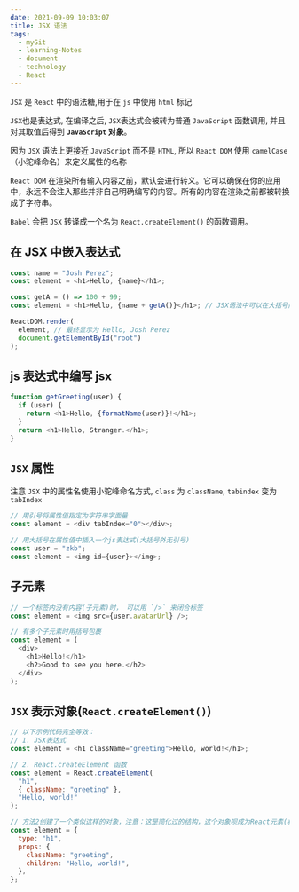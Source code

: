 ```yaml
---
date: 2021-09-09 10:03:07
title: JSX 语法
tags:
  - myGit
  - learning-Notes
  - document
  - technology
  - React
---
```


`JSX` 是 `React` 中的语法糖,用于在 `js` 中使用 `html` 标记

`JSX`也是表达式, 在编译之后, `JSX`表达式会被转为普通 `JavaScript` 函数调用, 并且对其取值后得到 **`JavaScript` 对象**。

因为 `JSX` 语法上更接近 `JavaScript` 而不是 `HTML`, 所以 `React DOM` 使用 `camelCase`（小驼峰命名）来定义属性的名称

`React DOM` 在渲染所有输入内容之前，默认会进行转义。它可以确保在你的应用中，永远不会注入那些并非自己明确编写的内容。所有的内容在渲染之前都被转换成了字符串。

`Babel` 会把 `JSX` 转译成一个名为 `React.createElement()` 的函数调用。

## 在 JSX 中嵌入表达式

```js
const name = "Josh Perez";
const element = <h1>Hello, {name}</h1>;

const getA = () => 100 + 99;
const element = <h1>Hello, {name + getA()}</h1>; // JSX语法中可以在大括号内放置任何有效的js表达式

ReactDOM.render(
  element, // 最终显示为 Hello, Josh Perez
  document.getElementById("root")
);
```

## js 表达式中编写 jsx

```js
function getGreeting(user) {
  if (user) {
    return <h1>Hello, {formatName(user)}!</h1>;
  }
  return <h1>Hello, Stranger.</h1>;
}
```

## `JSX` 属性

注意 `JSX` 中的属性名使用小驼峰命名方式, `class` 为 `className`, `tabindex` 变为 `tabIndex`

```js
// 用引号将属性值指定为字符串字面量
const element = <div tabIndex="0"></div>;

// 用大括号在属性值中插入一个js表达式(大括号外无引号)
const user = "zkb";
const element = <img id={user}></img>;
```

## 子元素

```js
// 一个标签内没有内容(子元素)时， 可以用 `/>` 来闭合标签
const element = <img src={user.avatarUrl} />;

// 有多个子元素时用括号包裹
const element = (
  <div>
    <h1>Hello!</h1>
    <h2>Good to see you here.</h2>
  </div>
);
```

## `JSX` 表示对象(`React.createElement()`)

```js
// 以下示例代码完全等效：
// 1. JSX表达式
const element = <h1 className="greeting">Hello, world!</h1>;

// 2. React.createElement 函数
const element = React.createElement(
  "h1",
  { className: "greeting" },
  "Hello, world!"
);

// 方法2创建了一个类似这样的对象，注意：这是简化过的结构，这个对象呗成为React元素(相当于vue的虚拟节点)
const element = {
  type: "h1",
  props: {
    className: "greeting",
    children: "Hello, world!",
  },
};
```
